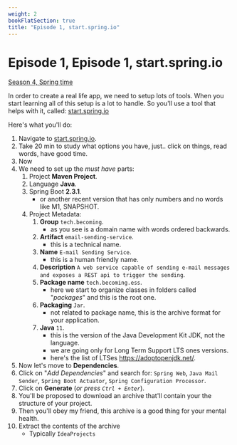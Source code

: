 ```yaml
---
weight: 2
bookFlatSection: true
title: "Episode 1, start.spring.io"
---
```


# Episode 1, Episode 1, start.spring.io

[Season 4, Spring time](/docs/java/season_4/)

In order to create a real life app, we need to setup lots of tools. When you start learning all of this setup is a lot to handle.
So you'll use a tool that helps with it, called: [start.spring.io](https://start.spring.io)

Here's what you'll do:

1. Navigate to [start.spring.io](https://start.spring.io).
1. Take 20 min to study what options you have, just.. click on things, read words, have good time.
1. Now
1. We need to set up the *must have* parts:
    1. Project **Maven Project**.
    1. Language **Java**.
    1. Spring Boot **2.3.1**.
        - or another recent version that has only numbers and no words like M1, SNAPSHOT.
    1. Project Metadata:
        1. **Group** `tech.becoming`.
            - as you see is a domain name with words ordered backwards.
        1. **Artifact** `email-sending-service`.
            - this is a technical name.
        1. **Name** `E-mail Sending Service`.
            - this is a human friendly name.
        1. **Description** `A web service capable of sending e-mail messages and exposes a REST api to trigger the sending`. 
        1. **Package name** `tech.becoming.ess`.
            - here we start to organize classes in folders called "*packages*" and this is the root one.
        1. **Packaging** `Jar`.
            - not related to package name, this is the archive format for your application. 
        1. **Java** `11`.
            - this is the version of the Java Development Kit JDK, not the language. 
            - we are going only for Long Term Support LTS ones versions.
            - here's the list of LTSes https://adoptopenjdk.net/.
1. Now let's move to **Dependencies**.
1. Click on "*Add Dependencies*" and search for: `Spring Web`, `Java Mail Sender`, 
`Spring Boot Actuator`, `Spring Configuration Processor`.
1. Click on **Generate** (*or press `Ctrl + Enter`*).
1. You'll be proposed to download an archive that'll contain your the structure of your project.
1. Then you'll obey my friend, this archive is a good thing for your mental health.
1. Extract the contents of the archive
    - Typically `IdeaProjects`